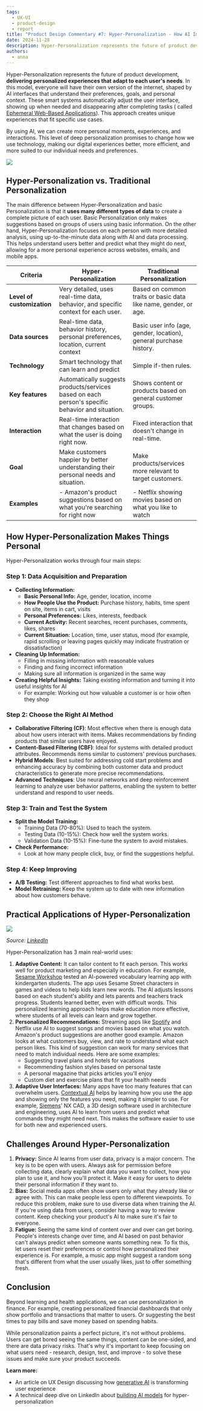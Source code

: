 ```yaml
---
tags:
  - UX-UI
  - product-design
  - report
title: "Product Design Commentary #7: Hyper-Personalization - How AI Improves User Experience Personalization"
date: 2024-11-28
description: Hyper-Personalization represents the future of product development, delivering personalized experiences that adapt to each user's needs. In this model, everyone will have their own version of the internet, shaped by AI interfaces that understand their preferences, goals, and personal context.
authors:
  - anna
---
```


Hyper-Personalization represents the future of product development, **delivering personalized experiences that adapt to each user's needs**. In this model, everyone will have their own version of the internet, shaped by AI interfaces that understand their preferences, goals, and personal context. These smart systems automatically adjust the user interface, showing up when needed and disappearing after completing tasks ( called [Ephemeral Web-Based Applications](https://www.nngroup.com/articles/ephemeral-web-based-applications/)). This approach creates unique experiences that fit specific use cases.

By using AI, we can create more personal moments, experiences, and interactions. This level of deep personalization promises to change how we use technology, making our digital experiences better, more efficient, and more suited to our individual needs and preferences.

![](assets/7-product-design-weekly-hyper-personalization.png)

## Hyper-Personalization vs. Traditional Personalization
The main difference between Hyper-Personalization and basic Personalization is that it **uses many different types of data** to create a complete picture of each user. Basic Personalization only makes suggestions based on groups of users using basic information. On the other hand, Hyper-Personalization focuses on each person with more detailed analysis, using up-to-the-minute data along with AI and data processing. This helps understand users better and predict what they might do next, allowing for a more personal experience across websites, emails, and mobile apps.

| **Criteria** | **Hyper-Personalization** | **Traditional Personalization** |
| --- | --- | --- |
| **Level of customization** | Very detailed, uses real-time data, behavior, and specific context for each user. | Based on common traits or basic data like name, gender, or age. |
| **Data sources** | Real-time data, behavior history, personal preferences, location, current context | Basic user info (age, gender, location), general purchase history. |
| **Technology** | Smart technology that can learn and predict | Simple if-then rules. |
| **Key features** | Automatically suggests products/services based on each person's specific behavior and situation. | Shows content or products based on general customer groups. |
| **Interaction** | Real-time interaction that changes based on what the user is doing right now. | Fixed interaction that doesn't change in real-time. |
| **Goal** | Make customers happier by better understanding their personal needs and situation. | Make products/services more relevant to target customers. |
| **Examples** | - Amazon's product suggestions based on what you're searching for right now | - Netflix showing movies based on what you like to watch | - Marketing emails that start with your name | - Product suggestions based on customer groups |

## How Hyper-Personalization Makes Things Personal
Hyper-Personalization works through four main steps:

### Step 1: Data Acquisition and Preparation
- **Collecting Information:**
    - **Basic Personal Info:** Age, gender, location, income
    - **How People Use the Product:** Purchase history, habits, time spent on site, items in cart, visits
    - **Personal Preferences:** Likes, interests, feedback
    - **Current Activity:** Recent searches, recent purchases, comments, likes, shares
    - **Current Situation:** Location, time, user status, mood (for example, rapid scrolling or leaving pages quickly may indicate frustration or dissatisfaction)
- **Cleaning Up Information:**
    - Filling in missing information with reasonable values
    - Finding and fixing incorrect information
    - Making sure all information is organized in the same way
- **Creating Helpful Insights:** Taking existing information and turning it into useful insights for AI
    - For example: Working out how valuable a customer is or how often they shop

### Step 2: Choose the Right AI Method
- **Collaborative Filtering (CF)**: Most effective when there is enough data about how users interact with items. Makes recommendations by finding products that similar users have enjoyed.
- **Content-Based Filtering (CBF)**: Ideal for systems with detailed product attributes. Recommends items similar to customers' previous purchases.
- **Hybrid Models**: Best suited for addressing cold start problems and enhancing accuracy by combining both customer data and product characteristics to generate more precise recommendations.
- **Advanced Techniques**: Use neural networks and deep reinforcement learning to analyze user behavior patterns, enabling the system to better understand and respond to user needs.

### Step 3: Train and Test the System
- **Split the Model Training:**
    - Training Data (70-80%): Used to teach the system.
    - Testing Data (10-15%): Check how well the system works.
    - Validation Data (10-15%): Fine-tune the system to avoid mistakes.
- **Check Performance:**
    - Look at how many people click, buy, or find the suggestions helpful.

### Step 4: Keep Improving
- **A/B Testing:** Test different approaches to find what works best.
- **Model Retraining:** Keep the system up to date with new information about how customers behave.

## Practical Applications of Hyper-Personalization

![](assets/7-product-design-weekly-personalization.png)

*Source: [LinkedIn](https://www.linkedin.com/pulse/leveling-up-personalization-maturity-curve-amir-yazdanpanah)*

Hyper-Personalization has 3 main real-world uses:

1. **Adaptive Content:** It can tailor content to fit each person. This works well for product marketing and especially in education. For example, [Sesame Workshop](https://techcrunch.com/2017/06/07/sesame-workshop-and-ibm-team-up-to-test-a-new-a-i-powered-teaching-method/) tested an AI-powered vocabulary learning app with kindergarten students. The app uses Sesame Street characters in games and videos to help kids learn new words. The AI adjusts lessons based on each student's ability and lets parents and teachers track progress. Students learned better, even with difficult words. This personalized learning approach helps make education more effective, where students of all levels can learn and grow together.
2. **Personalized Recommendations:** Streaming apps like [Spotify](https://sea.mashable.com/tech/34358/spotify-wants-to-make-you-an-ai-playlist-for-every-occasion) and Netflix use AI to suggest songs and movies based on what you watch. Amazon's product suggestions are another good example. Amazon looks at what customers buy, view, and rate to understand what each person likes. This kind of suggestion can work for many services that need to match individual needs. Here are some examples:
    - Suggesting travel plans and hotels for vacations
    - Recommending fashion styles based on personal taste
    - A personal magazine that picks articles you'll enjoy
    - Custom diet and exercise plans that fit your health needs
3. **Adaptive User Interfaces:** Many apps have too many features that can overwhelm users. [Contextual AI](https://business.adobe.com/blog/perspectives/contextual-ai-the-next-frontier-of-artificial-intelligence) helps by learning how you use the app and showing only the features you need, making it simpler to use. For example, [Siemens](https://www.youtube.com/watch?v=D9_U2EI0Sdw)' NX CAD, a 3D design software used in architecture and engineering, uses AI to learn from users and predict what commands they might need next. This makes the software easier to use for both new and experienced users.

## Challenges Around Hyper-Personalization
1. **Privacy:** Since AI learns from user data, privacy is a major concern. The key is to be open with users. Always ask for permission before collecting data, clearly explain what data you want to collect, how you plan to use it, and how you'll protect it. Make it easy for users to delete their personal information if they want to.
2. **Bias:** Social media apps often show users only what they already like or agree with. This can make people less open to different viewpoints. To reduce this problem, make sure to use diverse data when training the AI. If you're using data from users, consider having a way to review content. Keep checking your product's AI to make sure it's fair to everyone.
3. **Fatigue:** Seeing the same kind of content over and over can get boring. People's interests change over time, and AI based on past behavior can't always predict when someone wants something new. To fix this, let users reset their preferences or control how personalized their experience is. For example, a music app might suggest a random song that's different from what the user usually likes, just to offer something fresh.

## Conclusion
Beyond learning and health applications, we can use personalization in finance. For example, creating personalized financial dashboards that only show portfolio and transactions that matter to users. Or suggesting the best times to pay bills and save money based on spending habits.

While personalization paints a perfect picture, it's not without problems. Users can get bored seeing the same things, content can be one-sided, and there are data privacy risks. That's why it's important to keep focusing on what users need - research, design, test, and improve - to solve these issues and make sure your product succeeds.

**Learn more:**

- An article on UX Design discussing how [generative AI](https://uxdesign.cc/transforming-ux-with-generative-ai-7b06ea329286) is transforming user experience
- A technical deep dive on LinkedIn about [building AI models](https://www.linkedin.com/pulse/building-ai-models-hyper-personalization-technical-deep-deepak-gupta-tohuc/) for hyper-personalization